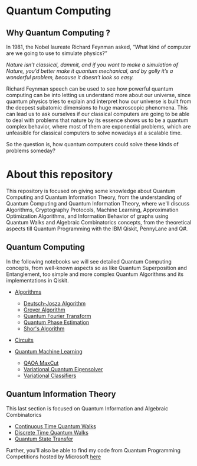 # Quantum Computing

## Why Quantum Computing ?

In 1981, the Nobel laureate Richard Feynman asked, “What kind of computer are we going to use to simulate physics?”

*Nature isn’t classical, dammit, and if you want to make a simulation of Nature, you’d better make it quantum mechanical, and by golly it’s a wonderful problem, because it doesn’t look so easy.*

Richard Feynman speech can be used to see how powerful quantum computing can be into letting us understand more about our universe, since quantum physics tries to explain and interpret how our universe is built from the deepest subatomic dimensions to huge macroscopic phenomena. This can lead us to ask ourselves if our classical computers are going to be able to deal with problems that nature by its essence shows us to be a quantum complex behavior, where most of them are exponential problems, which are unfeasible for classical computers to solve nowadays at a scalable time.

So the question is, how quantum computers could solve these kinds of problems someday? 

# About this repository

This repository is focused on giving some knowledge about Quantum Computing and Quantum Information Theory, from the understanding of Quantum Computing and Quantum Information Theory, where we'll discuss Algorithms, Cryptography Protocols, Machine Learning, Approximation Optimization Algorithms, and Information Behavior of graphs using Quantum Walks and Algebraic Combinatorics concepts, from the theoretical aspects till Quantum Programming with the IBM Qiskit, PennyLane and Q#.

## Quantum Computing
In the following notebooks we will see detailed Quantum Computing concepts, from well-known aspects so as like Quantum Superposition and Entanglement, too simple and more complex Quantum Algorithms and its implementations in Qiskit.

* [Algorithms](https://github.com/matheusmtta/Quantum-Computing/tree/master/Algorithms)
	* [Deutsch-Josza Algorithm](https://github.com/matheusmtta/Quantum-Computing/blob/master/Algorithms/Deutsch-Josza.ipynb)
	* [Grover Algorithm](https://github.com/matheusmtta/Quantum-Computing/blob/master/Algorithms/Grover.ipynb)
	* [Quantum Fourier Transform](https://github.com/matheusmtta/Quantum-Computing/blob/master/Algorithms/QFT.ipynb)
	* [Quantum Phase Estimation](https://github.com/matheusmtta/Quantum-Computing/blob/master/Algorithms/QPE.ipynb)
	* [Shor's Algorithm](https://github.com/matheusmtta/Quantum-Computing/blob/master/Algorithms/Shor.ipynb)
	
* [Circuits](https://github.com/matheusmtta/Quantum-Computing/tree/master/Circuits)
* [Quantum Machine Learning](https://github.com/matheusmtta/Quantum-Machine-Learning)
	* [QAOA MaxCut](https://github.com/matheusmtta/Quantum-Machine-Learning/blob/master/QAOA/MaxCut.ipynb)
	* [Variational Quantum Eigensolver](https://github.com/matheusmtta/Quantum-Machine-Learning/blob/master/VQE/VQE.ipynb)
	* [Variational Classifiers](https://github.com/matheusmtta/Quantum-Machine-Learning/blob/master/Variational%20Classifiers/Variational%20Classfiers.ipynb)
	
## Quantum Information Theory
This last section is focused on Quantum Information and Algebraic Combinatorics 
* [Continuous Time Quantum Walks](https://github.com/matheusmtta/Quantum-Computing/blob/master/Quantum%20Information%20Theory/ContinuousTimeQuantumWalks.ipynb)
* [Discrete Time Quantum Walks](https://github.com/matheusmtta/Quantum-Computing/blob/master/Quantum%20Information%20Theory/DiscreteTimeQuantumWalk.ipynb)
* [Quantum State Transfer](https://github.com/matheusmtta/Quantum-Computing/blob/master/Quantum%20Information%20Theory/StateTransfer.ipynb)

Further, you'll also be able to find my code from Quantum Programming Competitions hosted by Microsoft [here](https://github.com/matheusmtta/Quantum-Computing/tree/master/Microsoft%20Q%23) 
